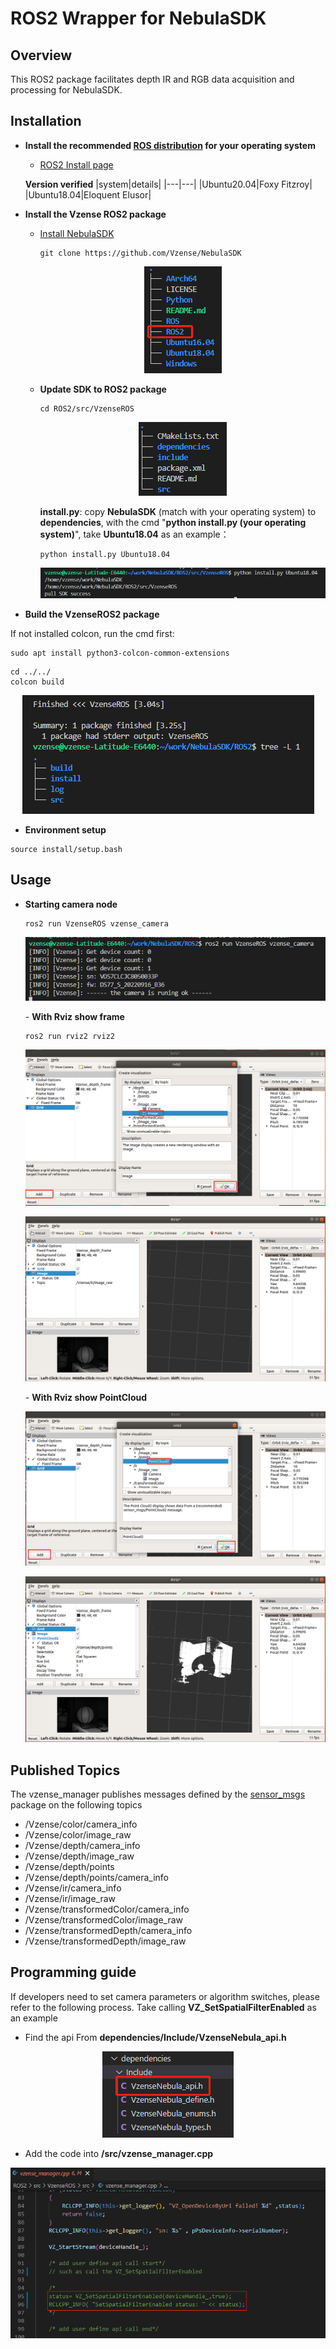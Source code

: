 
# ROS2 Wrapper for NebulaSDK

## Overview
This ROS2 package facilitates depth IR and RGB data acquisition and processing for NebulaSDK.

## Installation

- **Install the recommended [ROS distribution](http://wiki.ros.org/Distributions) for your operating system**
  - [ROS2 Install page](http://docs.ros.org/en/rolling/Installation.html)

  **Version verified**
  |system|details|
  |---|---|
  |Ubuntu20.04|Foxy Fitzroy|
  |Ubuntu18.04|Eloquent Elusor|

- **Install the Vzense ROS2 package**

  - [Install NebulaSDK](https://github.com/Vzense/NebulaSDK)
    
    ```console
    git clone https://github.com/Vzense/NebulaSDK
    ```
    <p align="center"><img src="./doc/img/step0.png" /></p>
  - **Update SDK to ROS2 package**
    ```console
    cd ROS2/src/VzenseROS
    ```
    <p align="center"><img src="./doc/img/step2.png" /></p>

    <b>install.py</b>: copy <b>NebulaSDK</b> (match with your operating system) to <b>dependencies</b>, with the cmd "<b>python install.py (your operating system)</b>", take <b>Ubuntu18.04</b> as an example：
    ```console
    python install.py Ubuntu18.04
    ```
    <p align="center"><img src="./doc/img/step3.png" /></p>

 - **Build the VzenseROS2 package**

  If not installed colcon, run the cmd first:
  ```console
  sudo apt install python3-colcon-common-extensions
  ```
  ```console
  cd ../../
  colcon build
  ```
  <p align="center"><img src="./doc/img/step4.png" /></p>
  

 - **Environment setup**
  ```console
  source install/setup.bash 
  ```
## Usage
- **Starting camera node**
    ```console
    ros2 run VzenseROS vzense_camera
    ```
    <p align="center"><img src="./doc/img/step6.png" /></p>
    - <b>With Rviz show frame</b>
    
    ```console
    ros2 run rviz2 rviz2
    ```
    <p align="center"><img src="./doc/img/step7.png" /></p>
    <p align="center"><img src="./doc/img/step8.png" /></p>
    - <b>With Rviz show PointCloud</b>
    <p align="center"><img src="./doc/img/step10.png" /></p>
    <p align="center"><img src="./doc/img/step11.png" /></p>
 
## Published Topics
The vzense_manager publishes messages defined by the [sensor_msgs](http://wiki.ROS2.org/sensor_msgs) package on the following topics

- /Vzense/color/camera_info
- /Vzense/color/image_raw
- /Vzense/depth/camera_info
- /Vzense/depth/image_raw
- /Vzense/depth/points
- /Vzense/depth/points/camera_info
- /Vzense/ir/camera_info
- /Vzense/ir/image_raw
- /Vzense/transformedColor/camera_info
- /Vzense/transformedColor/image_raw
- /Vzense/transformedDepth/camera_info
- /Vzense/transformedDepth/image_raw
 
## Programming guide
If developers need to set camera parameters or algorithm switches, please refer to the following process.
Take calling <b>VZ_SetSpatialFilterEnabled</b> as an example
- Find the api From **dependencies/Include/VzenseNebula_api.h**
<p align="center"><img src="./doc/img/step13.png" /></p>

- Add the code into **/src/vzense_manager.cpp**
<p align="center"><img src="./doc/img/step14.png" /></p>
